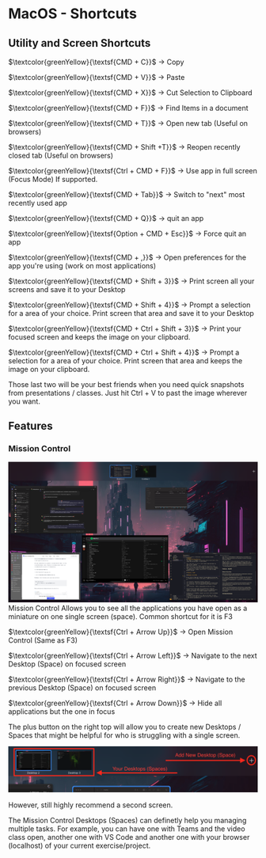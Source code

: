 # MacOS - Shortcuts

## Utility and Screen Shortcuts

$\textcolor{greenYellow}{\textsf{CMD + C}}$ -> Copy

$\textcolor{greenYellow}{\textsf{CMD + V}}$ -> Paste

$\textcolor{greenYellow}{\textsf{CMD + X}}$ -> Cut Selection to Clipboard

$\textcolor{greenYellow}{\textsf{CMD + F}}$ -> Find Items in a document

$\textcolor{greenYellow}{\textsf{CMD + T}}$ -> Open new tab (Useful on browsers)

$\textcolor{greenYellow}{\textsf{CMD + Shift +T}}$ -> Reopen recently closed tab (Useful on browsers)

$\textcolor{greenYellow}{\textsf{Ctrl + CMD + F}}$ -> Use app in full screen (Focus Mode) If supported.

$\textcolor{greenYellow}{\textsf{CMD + Tab}}$ -> Switch to "next" most recently used app

$\textcolor{greenYellow}{\textsf{CMD + Q}}$ -> quit an app

$\textcolor{greenYellow}{\textsf{Option + CMD + Esc}}$ -> Force quit an app

$\textcolor{greenYellow}{\textsf{CMD + ,}}$ -> Open preferences for the app you're using (work on most applications)

$\textcolor{greenYellow}{\textsf{CMD + Shift + 3}}$ -> Print screen all your screens and save it to your Desktop

$\textcolor{greenYellow}{\textsf{CMD + Shift + 4}}$ -> Prompt a selection for a area of your choice. Print screen that area and save it to your Desktop

$\textcolor{greenYellow}{\textsf{CMD + Ctrl + Shift + 3}}$ -> Print your focused screen and keeps the image on your clipboard.

$\textcolor{greenYellow}{\textsf{CMD + Ctrl + Shift + 4}}$ -> Prompt a selection for a area of your choice. Print screen that area and keeps the image on your clipboard.

Those last two will be your best friends when you need quick snapshots from presentations / classes. Just hit Ctrl + V to past the image wherever you want.

## Features

### Mission Control

![Mission Control Example](./media/mission-control.png)
Mission Control Allows you to see all the applications you have open as a miniature on one single screen (space). Common shortcut for it is F3

$\textcolor{greenYellow}{\textsf{Ctrl + Arrow Up}}$ -> Open Mission Control (Same as F3)

$\textcolor{greenYellow}{\textsf{Ctrl + Arrow Left}}$ -> Navigate to the next Desktop (Space) on focused screen

$\textcolor{greenYellow}{\textsf{Ctrl + Arrow Right}}$ -> Navigate to the previous Desktop (Space) on focused screen

$\textcolor{greenYellow}{\textsf{Ctrl + Arrow Down}}$ -> Hide all applications but the one in focus

The plus button on the right top will allow you to create new Desktops / Spaces that might be helpful for who is struggling with a single screen.

![Mission Control Add Button](./media/mission-control-01.png)

However, still highly recommend a second screen.

The Mission Control Desktops (Spaces) can definetly help you managing multiple tasks.
For example, you can have one with Teams and the video class open, another one with VS Code and another one with your browser (localhost) of your current exercise/project.
